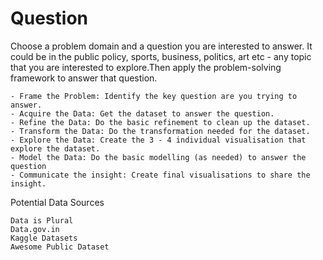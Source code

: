 # Question

Choose a problem domain and a question you are interested to answer. It could be in the public policy, sports, business, politics, art etc - any topic that you are interested to explore.Then apply the problem-solving framework to answer that question.

    - Frame the Problem: Identify the key question are you trying to answer.
    - Acquire the Data: Get the dataset to answer the question.
    - Refine the Data: Do the basic refinement to clean up the dataset.
    - Transform the Data: Do the transformation needed for the dataset.
    - Explore the Data: Create the 3 - 4 individual visualisation that explore the dataset.
    - Model the Data: Do the basic modelling (as needed) to answer the question
    - Communicate the insight: Create final visualisations to share the insight.


Potential Data Sources

    Data is Plural
    Data.gov.in 
    Kaggle Datasets
    Awesome Public Dataset
